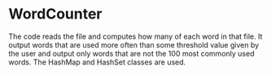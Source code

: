# WordCounter
The code reads the file and computes how many of each word in that file.
It output words that are used more often than some threshold value given by the user and output only words that are not the 100 most commonly used words.
The HashMap and HashSet classes are used.
